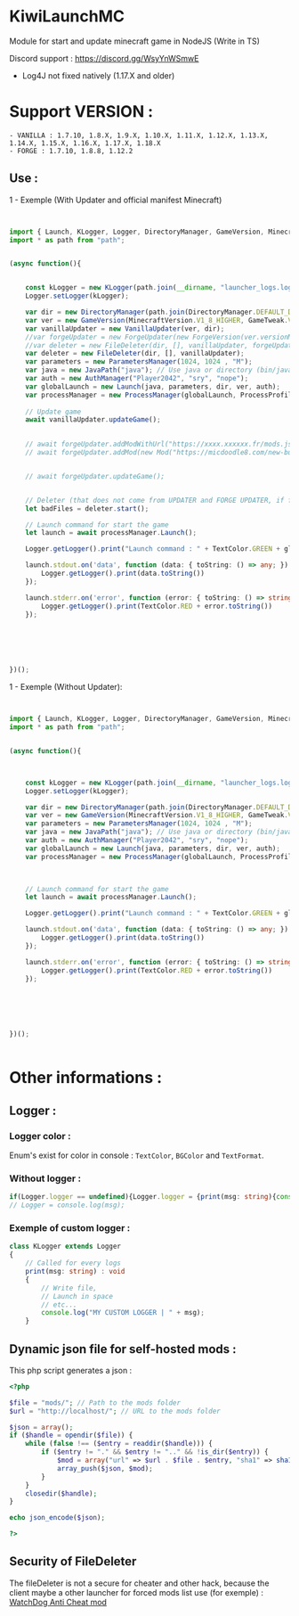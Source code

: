# KiwiLaunchMC
Module for start and update minecraft game in NodeJS (Write in TS)

Discord support : https://discord.gg/WsyYnWSmwE

- Log4J not fixed natively (1.17.X and older)

# Support VERSION :
    - VANILLA : 1.7.10, 1.8.X, 1.9.X, 1.10.X, 1.11.X, 1.12.X, 1.13.X, 1.14.X, 1.15.X, 1.16.X, 1.17.X, 1.18.X
    - FORGE : 1.7.10, 1.8.8, 1.12.2

## Use :

1 - Exemple (With Updater and official manifest Minecraft)


```ts


import { Launch, KLogger, Logger, DirectoryManager, GameVersion, MinecraftVersion, GameTweak, VanillaUpdater, FileDeleter, ParametersManager, JavaPath, AuthManager, ProcessManager, ProcessProfile, TextColor } from '@kiwigdc/kiwilaunch';
import * as path from "path";


(async function(){


    const kLogger = new KLogger(path.join(__dirname, "launcher_logs.log"), "[LauncherTest]");
    Logger.setLogger(kLogger);

    var dir = new DirectoryManager(path.join(DirectoryManager.DEFAULT_DIRECTORY, ".LauncherTest"), "natives", "libraries", "minecraft.jar", "assets");
    var ver = new GameVersion(MinecraftVersion.V1_8_HIGHER, GameTweak.VANILLA, "1.18", "1.18.2");
    var vanillaUpdater = new VanillaUpdater(ver, dir);
    //var forgeUpdater = new ForgeUpdater(new ForgeVersion(ver.versionManifest, "14.23.5.2860"), dir); 
    //var deleter = new FileDeleter(dir, [], vanillaUpdater, forgeUpdater);
    var deleter = new FileDeleter(dir, [], vanillaUpdater);
    var parameters = new ParametersManager(1024, 1024 , "M");
    var java = new JavaPath("java"); // Use java or directory (bin/java is add into class)
    var auth = new AuthManager("Player2042", "sry", "nope");
    var globalLaunch = new Launch(java, parameters, dir, ver, auth);
    var processManager = new ProcessManager(globalLaunch, ProcessProfile.INTERNAL);
    
    // Update game
    await vanillaUpdater.updateGame();

    
    // await forgeUpdater.addModWithUrl("https://xxxx.xxxxxx.fr/mods.json");
    // await forgeUpdater.addMod(new Mod("https://micdoodle8.com/new-builds/GC-1.12/280/MicdoodleCore-1.12.2-4.0.2.280.jar", "906B6088C54A428D7A383796E7B77283CCA7E573"));


    // await forgeUpdater.updateGame();


    // Deleter (that does not come from UPDATER and FORGE UPDATER, if forge updater is set.. )
    let badFiles = deleter.start();

    // Launch command for start the game
    let launch = await processManager.Launch();

    Logger.getLogger().print("Launch command : " + TextColor.GREEN + globalLaunch.getLaunchExternalProfile());

    launch.stdout.on('data', function (data: { toString: () => any; }) {
        Logger.getLogger().print(data.toString())
    });

    launch.stderr.on('error', function (error: { toString: () => string; }) {
        Logger.getLogger().print(TextColor.RED + error.toString())
    });


    



})();

```

1 - Exemple (Without Updater): 

```ts


import { Launch, KLogger, Logger, DirectoryManager, GameVersion, MinecraftVersion, GameTweak, VanillaUpdater, FileDeleter, ParametersManager, JavaPath, AuthManager, ProcessManager, ProcessProfile, TextColor } from '@kiwigdc/kiwilaunch';
import * as path from "path";


(async function(){



    const kLogger = new KLogger(path.join(__dirname, "launcher_logs.log"), "[LauncherTest]");
    Logger.setLogger(kLogger);

    var dir = new DirectoryManager(path.join(DirectoryManager.DEFAULT_DIRECTORY, ".LauncherTest"), "natives", "libraries", "minecraft.jar", "assets");
    var ver = new GameVersion(MinecraftVersion.V1_8_HIGHER, GameTweak.VANILLA, "1.18", "1.18.2");
    var parameters = new ParametersManager(1024, 1024 , "M");
    var java = new JavaPath("java"); // Use java or directory (bin/java is add into class)
    var auth = new AuthManager("Player2042", "sry", "nope");
    var globalLaunch = new Launch(java, parameters, dir, ver, auth);
    var processManager = new ProcessManager(globalLaunch, ProcessProfile.INTERNAL);
    


    // Launch command for start the game
    let launch = await processManager.Launch();

    Logger.getLogger().print("Launch command : " + TextColor.GREEN + globalLaunch.getLaunchExternalProfile());

    launch.stdout.on('data', function (data: { toString: () => any; }) {
        Logger.getLogger().print(data.toString())
    });

    launch.stderr.on('error', function (error: { toString: () => string; }) {
        Logger.getLogger().print(TextColor.RED + error.toString())
    });


    



})();



```

# Other informations :

## Logger :

### Logger color :

Enum's exist for color in console : ``TextColor``, ``BGColor`` and ``TextFormat``.

### Without logger :

```ts
if(Logger.logger == undefined){Logger.logger = {print(msg: string){console.log(msg)}}}
// Logger = console.log(msg);
```

### Exemple of custom logger :

```ts
class KLogger extends Logger 
{
    // Called for every logs
    print(msg: string) : void
    {
        // Write file,
        // Launch in space
        // etc...
        console.log("MY CUSTOM LOGGER | " + msg);
    }
```


## Dynamic json file for self-hosted mods : 

This php script generates a json : 
```php
<?php

$file = "mods/"; // Path to the mods folder
$url = "http://localhost/"; // URL to the mods folder

$json = array();
if ($handle = opendir($file)) {
    while (false !== ($entry = readdir($handle))) {
        if ($entry != "." && $entry != ".." && !is_dir($entry)) {
            $mod = array("url" => $url . $file . $entry, "sha1" => sha1_file($file . $entry));
            array_push($json, $mod);
        }
    }
    closedir($handle);
}

echo json_encode($json);

?>

```

## Security of FileDeleter

The fileDeleter is not a secure for cheater and other hack, because the client maybe a other launcher
for forced mods list use (for exemple) : [WatchDog Anti Cheat mod](https://www.curseforge.com/minecraft/mc-mods/watchdog-anti-cheat)